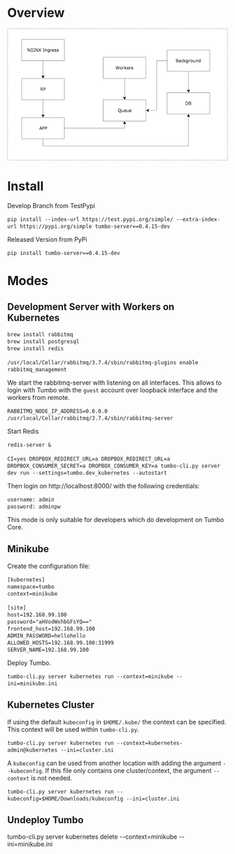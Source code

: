 # Overview

![High Level Architecture on Kubernetes](https://github.com/sahlinet/tumbo-server/raw/develop/diagrams/HighLevelOnKubernetes.png "High Level Architecture on Kubernetes")

# Install

Develop Branch from TestPypi

    pip install --index-url https://test.pypi.org/simple/ --extra-index-url https://pypi.org/simple tumbo-server==0.4.15-dev

Released Version from PyPi

    pip install tumbo-server==0.4.15-dev

# Modes

## Development Server with Workers on Kubernetes

    brew install rabbitmq
    brew install postgresql
    brew install redis

    /usr/local/Cellar/rabbitmq/3.7.4/sbin/rabbitmq-plugins enable rabbitmq_management

We start the rabbitmq-server with listening on all interfaces. This allows to login with Tumbo with the `guest` account over loopback interface and the workers from remote.

    RABBITMQ_NODE_IP_ADDRESS=0.0.0.0 /usr/local/Cellar/rabbitmq/3.7.4/sbin/rabbitmq-server

Start Redis

    redis-server &

    CI=yes DROPBOX_REDIRECT_URL=a DROPBOX_REDIRECT_URL=a DROPBOX_CONSUMER_SECRET=a DROPBOX_CONSUMER_KEY=a tumbo-cli.py server dev run --settings=tumbo.dev_kubernetes --autostart

Then login on http://localhost:8000/ with the following credentials: 

    username: admin
    password: adminpw

   This mode is only suitable for developers which do  development on Tumbo Core.

## Minikube

Create the configuration file:

    [kubernetes]
    namespace=tumbo
    context=minikube

    [site]
    host=192.168.99.100
    password="aHVodWxhbGFsYQ=="
    frontend_host=192.168.99.100
    ADMIN_PASSWORD=hellohello
    ALLOWED_HOSTS=192.168.99.100:31999
    SERVER_NAME=192.168.99.100

Deploy Tumbo.

    tumbo-cli.py server kubernetes run --context=minikube --ini=minikube.ini

## Kubernetes Cluster 

If using the default `kubeconfig` in `$HOME/.kube/` the context can be specified. This context will be used within `tumbo-cli.py`.

    tumbo-cli.py server kubernetes run --context=kubernetes-admin@kubernetes --ini=cluster.ini

A `kubeconfig` can be used from another location with adding the argument `--kubeconfig`. If this file only contains one cluster/context, the argument `--context` is not needed.

    tumbo-cli.py server kubernetes run --kubeconfig=$HOME/Downloads/kubeconfig --ini=cluster.ini

## Undeploy Tumbo

   tumbo-cli.py server kubernetes delete --context=minikube --ini=minikube.ini
   